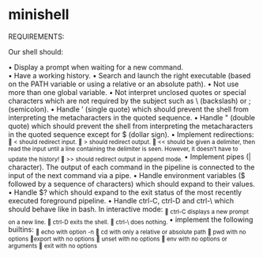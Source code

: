 # minishell

REQUIREMENTS:

Our shell should:

• Display a prompt when waiting for a new command. \
• Have a working history.
• Search and launch the right executable (based on the PATH variable or using a
  relative or an absolute path).
• Not use more than one global variable.
• Not interpret unclosed quotes or special characters which are not required by the
  subject such as \ (backslash) or ; (semicolon).
• Handle ’ (single quote) which should prevent the shell from interpreting the metacharacters
  in the quoted sequence.
• Handle " (double quote) which should prevent the shell from interpreting the metacharacters
  in the quoted sequence except for $ (dollar sign).
  • Implement redirections:
   <sub>
 < should redirect input.
 > should redirect output.
 << should be given a delimiter, then read the input until a line containing the
delimiter is seen. However, it doesn’t have to update the history!
 >> should redirect output in append mode.
 </sub>
• Implement pipes (| character). The output of each command in the pipeline is
connected to the input of the next command via a pipe.
• Handle environment variables ($ followed by a sequence of characters) which
should expand to their values.
• Handle $? which should expand to the exit status of the most recently executed
foreground pipeline.
• Handle ctrl-C, ctrl-D and ctrl-\ which should behave like in bash.
In interactive mode:
 <sub>
 ctrl-C displays a new prompt on a new line.
 ctrl-D exits the shell.
 ctrl-\ does nothing.
</sub>
 • implement the following builtins:
 <sub>
 echo with option -n
 cd with only a relative or absolute path
 pwd with no options
 export with no options
 unset with no options
 env with no options or arguments
 exit with no options
 </sub>

